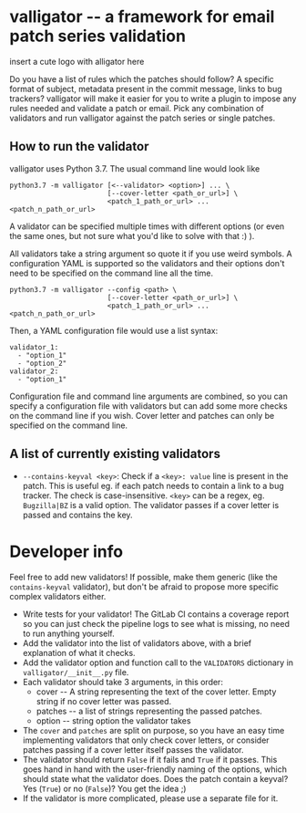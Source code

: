 valligator -- a framework for email patch series validation
===========================================================

insert a cute logo with alligator here

Do you have a list of rules which the patches should follow? A specific format
of subject, metadata present in the commit message, links to bug trackers?
valligator will make it easier for you to write a plugin to impose any rules
needed and validate a patch or email. Pick any combination of validators and
run valligator against the patch series or single patches.


How to run the validator
------------------------

valligator uses Python 3.7. The usual command line would look like

```
python3.7 -m valligator [<--validator> <option>] ... \
                        [--cover-letter <path_or_url>] \
                        <patch_1_path_or_url> ... <patch_n_path_or_url>
```

A validator can be specified multiple times with different options (or even the
same ones, but not sure what you'd like to solve with that :) ).

All validators take a string argument so quote it if you use weird symbols.
A configuration YAML is supported so the validators and their options don't
need to be specified on the command line all the time.

```
python3.7 -m valligator --config <path> \
                        [--cover-letter <path_or_url>] \
                        <patch_1_path_or_url> ... <patch_n_path_or_url>
```

Then, a YAML configuration file would use a list syntax:

```
validator_1:
  - "option_1"
  - "option_2"
validator_2:
  - "option_1"
```

Configuration file and command line arguments are combined, so you can specify
a configuration file with validators but can add some more checks on the command
line if you wish. Cover letter and patches can only be specified on the command
line.


A list of currently existing validators
---------------------------------------

* `--contains-keyval <key>`: Check if a `<key>: value` line is present in the
  patch. This is useful eg. if each patch needs to contain a link to a bug
  tracker. The check is case-insensitive. `<key>` can be a regex, eg.
  `Bugzilla|BZ` is a valid option. The validator passes if a cover letter is
  passed and contains the key.



Developer info
==============

Feel free to add new validators! If possible, make them generic (like the
`contains-keyval` validator), but don't be afraid to propose more specific
complex validators either.

* Write tests for your validator! The GitLab CI contains a coverage report so
  you can just check the pipeline logs to see what is missing, no need to run
  anything yourself.
* Add the validator into the list of validators above, with a brief explanation
  of what it checks.
* Add the validator option and function call to the `VALIDATORS` dictionary in
  `valligator/__init__.py` file.
* Each validator should take 3 arguments, in this order:
  * cover -- A string representing the text of the cover letter. Empty string
    if no cover letter was passed.
  * patches -- a list of strings representing the passed patches.
  * option -- string option the validator takes
* The `cover` and `patches` are split on purpose, so you have an easy time
  implementing validators that only check cover letters, or consider patches
  passing if a cover letter itself passes the validator.
* The validator should return `False` if it fails and `True` if it passes. This
  goes hand in hand with the user-friendly naming of the options, which should
  state what the validator does. Does the patch contain a keyval? Yes (`True`)
  or no (`False`)? You get the idea ;)
* If the validator is more complicated, please use a separate file for it.
